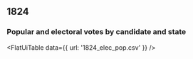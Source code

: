 ## 1824

### Popular and electoral votes by candidate and state

<FlatUiTable
  data={{
    url: '1824_elec_pop.csv'
  }}
 />
